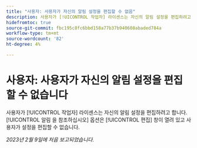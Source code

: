 ```yaml
---
title: "사용자: 사용자가 자신의 알림 설정을 편집할 수 없음"
description: 사용자가 [!UICONTROL 작업자] 라이센스는 자신의 알림 설정을 편집하려고 합니다. [!UICONTROL 알림 을 참조하십시오] 옵션은 [!UICONTROL 편집] 창을 사용할 수 없습니다."
hidefromtoc: true
source-git-commit: fbc195c8fc6bbd158a77b37b940608abaded784a
workflow-type: tm+mt
source-wordcount: '82'
ht-degree: 4%

---
```



# 사용자: 사용자가 자신의 알림 설정을 편집할 수 없습니다

사용자가 [!UICONTROL 작업자] 라이센스는 자신의 알림 설정을 편집하려고 합니다. [!UICONTROL 알림 을 참조하십시오] 옵션은 [!UICONTROL 편집] 창이 열려 있고 사용자가 설정을 편집할 수 없습니다.

_2023년 2월 9일에 처음 보고되었습니다._

